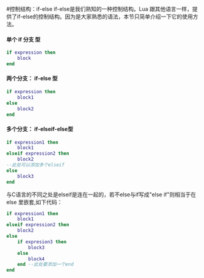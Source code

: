 #控制结构：if-else
if-else是我们熟知的一种控制结构。Lua 跟其他语言一样，提供了if-else的控制结构。因为是大家熟悉的语法，本节只简单介绍一下它的使用方法。
#### 单个 if 分支 型
```lua
if expression then
    block
end
```
#### 两个分支： if-else 型
```lua
if expression then
    block1
else
    block2
end
```
#### 多个分支： if-elseif-else型
```lua
if expression1 then
    block1
elseif expression2 then
    block2
--此处可以添加多个elseif
else
    block3
end
```

与C语言的不同之处是elseif是连在一起的，若不else与if写成"else if"则相当于在else 里嵌套,如下代码：
```lua
if expression1 then
    block1
elseif expression2 then
    block2
else
    if expresion3 then  
        block3
    else
        block4
    end --此处要添加一个end
end
```
